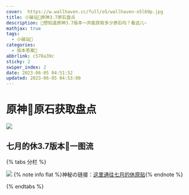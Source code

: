 ```yaml
---
cover:  https://w.wallhaven.cc/full/o5/wallhaven-o5l69p.jpg
title: 小破站🥝原神3.7原石盘点
description: 🥧想知道原神3.7版本一共能获取多少原石吗？看这儿~
mathjax: true
tags:
  - 小破站🥝
categories:
  - 版本答案🥝
abbrlink: c578a39c
sticky: 2
swiper_index: 2
date: 2023-06-05 04:51:52
updated: 2023-06-05 04:53:00
---
```


# 原神🥝原石获取盘点
![](https://w.wallhaven.cc/full/o5/wallhaven-o5l69p.jpg)

## 七月的休3.7版本🥝一图流
{% tabs 分栏 %}
<!-- tab 🥝3.7原石盘点 -->
![](https://upload-bbs.miyoushe.com/upload/2023/05/14/218945821/b9d3bd3bf3cb222fbc8c977379e9109e_8116338401803676504.png?x-oss-process=image//resize,s_600/quality,q_80/auto-orient,0/interlace,1/format,png)
{% note info flat %}神秘の链接：[这里通往七月的休原贴](https://www.miyoushe.com/ys/article/39336770/){% endnote %}
<!-- endtab -->
{% endtabs %}